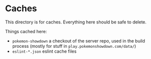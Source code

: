 Caches
======

This directory is for caches. Everything here should be safe to delete.

Things cached here:

- `pokemon-showdown` a checkout of the server repo, used in the build process (mostly for stuff in `play.pokemonshowdown.com/data/`)
- `eslint-*.json` eslint cache files
